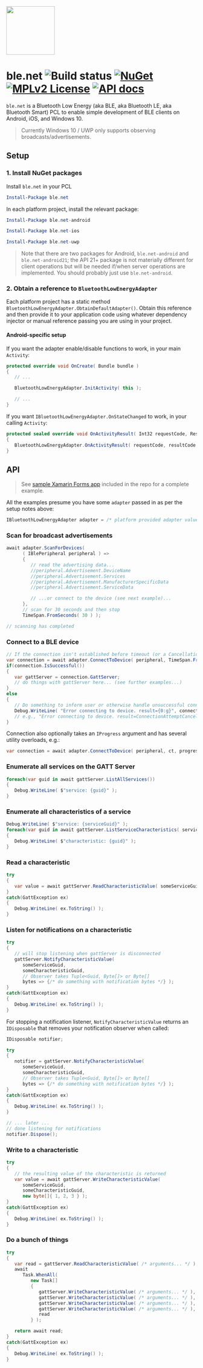 <img src="http://public.nexussays.com/ble.net/logo_256x256.png" width="128" height="128" />

# ble.net ![Build status](https://img.shields.io/vso/build/nexussays/ebc6aafa-2931-41dc-b030-7f1eff5a28e5/7.svg?style=flat-square) [![NuGet](https://img.shields.io/nuget/v/ble.net.svg?style=flat-square)](https://www.nuget.org/packages/ble.net) [![MPLv2 License](https://img.shields.io/badge/license-MPLv2-blue.svg?style=flat-square)](https://www.mozilla.org/MPL/2.0/) [![API docs](https://img.shields.io/badge/apidocs-DotNetApis-blue.svg?style=flat-square)](http://dotnetapis.com/pkg/ble.net)

`ble.net` is a Bluetooth Low Energy (aka BLE, aka Bluetooth LE, aka Bluetooth Smart) PCL to enable simple development of BLE clients on Android, iOS, and Windows 10.

> Currently Windows 10 / UWP only supports observing broadcasts/advertisements.

## Setup

### 1. Install NuGet packages

Install `ble.net` in your PCL
```powershell
Install-Package ble.net
```

In each platform project, install the relevant package:
```powershell
Install-Package ble.net-android
```
```powershell
Install-Package ble.net-ios
```
```powershell
Install-Package ble.net-uwp
```

> Note that there are two packages for Android, `ble.net-android` and `ble.net-android21`; the API 21+ package is not materially different for client operations but will be needed if/when server operations are implemented. You should probably just use `ble.net-android`.

### 2. Obtain a reference to `BluetoothLowEnergyAdapter`

Each platform project has a static method `BluetoothLowEnergyAdapter.ObtainDefaultAdapter()`. Obtain this reference and then provide it to your application code using whatever dependency injector or manual reference passing you are using in your project.

#### Android-specific setup

If you want the adapter enable/disable functions to work, in your main `Activity`:
```csharp
protected override void OnCreate( Bundle bundle )
{
   // ...

   BluetoothLowEnergyAdapter.InitActivity( this );

   // ...
}
```

If you want `IBluetoothLowEnergyAdapter.OnStateChanged` to work, in your calling `Activity`:
```csharp
protected sealed override void OnActivityResult( Int32 requestCode, Result resultCode, Intent data )
{
   BluetoothLowEnergyAdapter.OnActivityResult( requestCode, resultCode, data );
}
```

## API

> See [sample Xamarin Forms app](/test/ble.net.sampleapp/) included in the repo for a complete example.

All the examples presume you have some `adapter` passed in as per the setup notes above:
```csharp
IBluetoothLowEnergyAdapter adapter = /* platform provided adapter value */;
```

### Scan for broadcast advertisements

```csharp
await adapter.ScanForDevices(
      ( IBlePeripheral peripheral ) =>
      {
         // read the advertising data...
         //peripheral.Advertisement.DeviceName
         //peripheral.Advertisement.Services
         //peripheral.Advertisement.ManufacturerSpecificData
         //peripheral.Advertisement.ServiceData

         // ...or connect to the device (see next example)...
      },
      // scan for 30 seconds and then stop
      TimeSpan.FromSeconds( 30 ) );

// scanning has completed
```

### Connect to a BLE device

```csharp
// If the connection isn't established before timeout (or a CancellationToken) is triggered, it will be stopped
var connection = await adapter.ConnectToDevice( peripheral, TimeSpan.FromSeconds( 5 ));
if(connection.IsSuccessful())
{
   var gattServer = connection.GattServer;
   // do things with gattServer here... (see further examples...)
}
else
{
   // Do something to inform user or otherwise handle unsuccessful connection.
   Debug.WriteLine( "Error connecting to device. result={0:g}", connection.ConnectionResult );
   // e.g., "Error connecting to device. result=ConnectionAttemptCancelled"
}
```

Connection also optionally takes an `IProgress` argument and has several utility overloads, e.g.:
```csharp
var connection = await adapter.ConnectToDevice( peripheral, ct, progress => Debug.WriteLine(progress) );
```

### Enumerate all services on the GATT Server

```csharp
foreach(var guid in await gattServer.ListAllServices())
{
   Debug.WriteLine( $"service: {guid}" );
}
```

### Enumerate all characteristics of a service

```csharp
Debug.WriteLine( $"service: {serviceGuid}" );
foreach(var guid in await gattServer.ListServiceCharacteristics( serviceGuid ))
{
   Debug.WriteLine( $"characteristic: {guid}" );
}
```

### Read a characteristic

```csharp
try
{
   var value = await gattServer.ReadCharacteristicValue( someServiceGuid, someCharacteristicGuid );
}
catch(GattException ex)
{
   Debug.WriteLine( ex.ToString() );
}
```

### Listen for notifications on a characteristic

```csharp
try
{
   // will stop listening when gattServer is disconnected
   gattServer.NotifyCharacteristicValue(
      someServiceGuid,
      someCharacteristicGuid,
      // Observer takes Tuple<Guid, Byte[]> or Byte[]
      bytes => {/* do something with notification bytes */} );
}
catch(GattException ex)
{
   Debug.WriteLine( ex.ToString() );
}
```

For stopping a notification listener, `NotifyCharacteristicValue` returns an `IDisposable` that removes your notification observer when called:
```csharp
IDisposable notifier;

try
{
   notifier = gattServer.NotifyCharacteristicValue(
      someServiceGuid,
      someCharacteristicGuid,
      // Observer takes Tuple<Guid, Byte[]> or Byte[]
      bytes => {/* do something with notification bytes */} );
}
catch(GattException ex)
{
   Debug.WriteLine( ex.ToString() );
}

// ... later ...
// done listening for notifications
notifier.Dispose();
```

### Write to a characteristic

```csharp
try
{
   // the resulting value of the characteristic is returned
   var value = await gattServer.WriteCharacteristicValue(
      someServiceGuid,
      someCharacteristicGuid,
      new byte[]{ 1, 2, 3 } );
}
catch(GattException ex)
{
   Debug.WriteLine( ex.ToString() );
}
```

### Do a bunch of things

```csharp
try
{
   var read = gattServer.ReadCharacteristicValue( /* arguments... */ );
   await
      Task.WhenAll(
         new Task[]
         {
            gattServer.WriteCharacteristicValue( /* arguments... */ ),
            gattServer.WriteCharacteristicValue( /* arguments... */ ),
            gattServer.WriteCharacteristicValue( /* arguments... */ ),
            gattServer.WriteCharacteristicValue( /* arguments... */ ),
            read
         } );

   return await read;
}
catch(GattException ex)
{
   Debug.WriteLine( ex.ToString() );
}
```